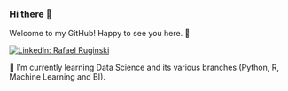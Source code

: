 ### Hi there 👋

Welcome to my GitHub! Happy to see you here. 🙂

[![Linkedin: Rafael Ruginski](https://img.shields.io/badge/-Rafael%20Ruginski-blue?style=plastic&logo=Linkedin&logoColor=white&link=https://www.linkedin.com/in/rafaelruginski/)](https://www.linkedin.com/in/rafaelruginski/)

🌱 I’m currently learning Data Science and its various branches (Python, R, Machine Learning and BI).

<!--
**ruginski/Ruginski** is a ✨ _special_ ✨ repository because its `README.md` (this file) appears on your GitHub profile.

Here are some ideas to get you started:

- 🔭 I’m currently working on ...
- 🌱 I’m currently learning ...
- 👯 I’m looking to collaborate on ...
- 🤔 I’m looking for help with ...
- 💬 Ask me about ...
- 📫 How to reach me: ...
- 😄 Pronouns: ...
- ⚡ Fun fact: ...
-->
